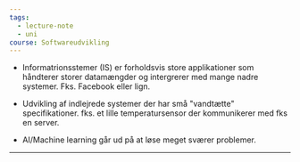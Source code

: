 ```yaml
---
tags:
  - lecture-note
  - uni
course: Softwareudvikling
---
```

* Informatrionsstemer (IS) er forholdsvis store applikationer som håndterer storer datamængder og intergrerer med mange nadre systemer. Fks. Facebook eller lign.

* Udvikling af indlejrede systemer der har små "vandtætte" specifikationer. fks. et lille temperatursensor der kommunikerer med fks en server.

* AI/Machine learning går ud på at løse meget sværer problemer.

***
